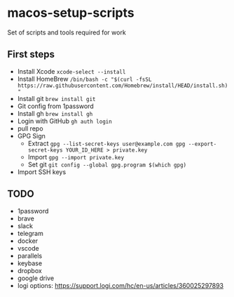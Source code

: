# macos-setup-scripts
Set of scripts and tools required for work
## First steps
- Install Xcode `xcode-select --install`
- Install HomeBrew `/bin/bash -c "$(curl -fsSL https://raw.githubusercontent.com/Homebrew/install/HEAD/install.sh)"`
- Install git `brew install git`
- Git config from 1password
- Install gh `brew install gh`
- Login with GitHub `gh auth login`
- pull repo
- GPG Sign
  - Extract ```gpg --list-secret-keys user@example.com gpg --export-secret-keys YOUR_ID_HERE > private.key```
  - Import ``` gpg --import private.key ```
  - Set git ```git config --global gpg.program $(which gpg)```
- Import SSH keys

## TODO
- 1password
- brave
- slack
- telegram
- docker
- vscode
- parallels
- keybase
- dropbox
- google drive
- logi options: https://support.logi.com/hc/en-us/articles/360025297893
